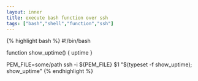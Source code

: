 ```yaml
---
layout: inner
title: execute bash function over ssh
tags: ["bash","shell","function","ssh"]
---
```

{% highlight bash %}
#!/bin/bash

function show_uptime() {
  uptime
}

PEM_FILE=some/path
ssh -i ${PEM_FILE} $1 "$(typeset -f show_uptime); show_uptime"
{% endhighlight %}
